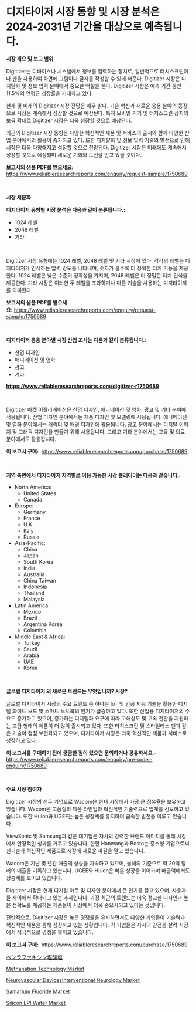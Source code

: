 <p><h1>디지타이저 시장 동향 및 시장 분석은 2024-2031년 기간을 대상으로 예측됩니다.</h1></p><p><strong>시장 개요 및 보고 범위</strong></p>
<p><p>Digitizer는 디바이스나 시스템에서 정보를 입력하는 장치로, 일반적으로 터치스크린이나 펜을 사용하여 화면에 그림이나 글자를 작성할 수 있게 해준다. Digitizer 시장은 디지턀화 및 정보 입력 분야에서 중요한 역할을 한다. Digitizer 시장은 예측 기간 동안 11.5%의 연평균 성장률을 기대하고 있다.</p><p>현재 및 미래의 Digitizer 시장 전망은 매우 밝다. 기술 혁신과 새로운 응용 분야의 등장으로 시장은 계속해서 성장할 것으로 예상된다. 특히 모바일 기기 및 터치스크린 장치의 보급 확대로 Digitizer 시장은 더욱 성장할 것으로 예상된다.</p><p>최근의 Digitizer 시장 동향은 다양한 혁신적인 제품 및 서비스의 출시와 함께 다양한 산업 분야에서의 활용이 증가하고 있다. 또한 디지턀화 및 정보 입력 기술의 발전으로 인해 시장은 더욱 다양해지고 성장할 것으로 전망된다. Digitizer 시장은 미래에도 계속해서 성장할 것으로 예상되며 새로운 기회와 도전을 안고 있을 것이다.</p></p>
<p><strong>보고서의 샘플 PDF를 받으세요:</strong> <a href="https://www.reliableresearchreports.com/enquiry/request-sample/1750689">https://www.reliableresearchreports.com/enquiry/request-sample/1750689</a></p>
<p>&nbsp;</p>
<p><strong>시장 세분화</strong></p>
<p><strong>디지타이저 유형별 시장 분석은 다음과 같이 분류됩니다.:</strong></p>
<p><ul><li>1024 레벨</li><li>2048 레벨</li><li>기타</li></ul></p>
<p>&nbsp;</p>
<p><p>Digitizer 시장 유형에는 1024 레벨, 2048 레벨 및 기타 시장이 있다. 각각의 레벨은 디지타이저가 인식하는 압력 강도를 나타내며, 숫자가 클수록 더 정확한 터치 기능을 제공한다. 1024 레벨은 낮은 수준의 정확성을 가지며, 2048 레벨은 더 정밀한 터치 인식을 제공한다. 기타 시장은 이러한 두 레벨을 초과하거나 다른 기술을 사용하는 디지타이저를 의미한다.</p></p>
<p><strong>보고서의 샘플 PDF를 받으세요:</strong>&nbsp;<a href="https://www.reliableresearchreports.com/enquiry/request-sample/1750689">https://www.reliableresearchreports.com/enquiry/request-sample/1750689</a></p>
<p>&nbsp;</p>
<p><strong> 디지타이저 응용 분야별 시장 산업 조사는 다음과 같이 분류됩니다.:</strong></p>
<p><ul><li>산업 디자인</li><li>애니메이션 및 영화</li><li>광고</li><li>기타</li></ul></p>
<p><strong><a href="https://www.reliableresearchreports.com/digitizer-r1750689">https://www.reliableresearchreports.com/digitizer-r1750689</a></strong></p>
<p>&nbsp;</p>
<p><p>Digitizer 마켓 어플리케이션은 산업 디자인, 애니메이션 및 영화, 광고 및 기타 분야에 적용됩니다. 산업 디자인 분야에서는 제품 디자인 및 모델링에 사용됩니다. 애니메이션 및 영화 분야에서는 캐릭터 및 배경 디자인에 활용됩니다. 광고 분야에서는 디지턀 이미지 및 그래픽 디자인을 만들기 위해 사용됩니다. 그리고 기타 분야에서는 교육 및 의료 분야에서도 활용됩니다.</p></p>
<p><strong>이 보고서 구매:</strong>&nbsp; <a href="https://www.reliableresearchreports.com/purchase/1750689">https://www.reliableresearchreports.com/purchase/1750689</a></p>
<p>&nbsp;</p>
<p><strong>지역 측면에서 디지타이저 지역별로 이용 가능한 시장 플레이어는 다음과 같습니다.:</strong></p>
<p><ul>
    <li>
        North America:
        <ul>
            <li>United States</li>
            <li>Canada</li>
        </ul>
    </li>
    <li>
        Europe:
        <ul>
            <li>Germany</li>
            <li>France</li>
            <li>U.K.</li>
            <li>Italy</li>
            <li>Russia</li>
        </ul>
    </li>
    <li>
        Asia-Pacific:
        <ul>
            <li>China</li>
            <li>Japan</li>
            <li>South Korea</li>
            <li>India</li>
            <li>Australia</li>
            <li>China Taiwan</li>
            <li>Indonesia</li>
            <li>Thailand</li>
            <li>Malaysia</li>
        </ul>
    </li>
    <li>
        Latin America:
        <ul>
            <li>Mexico</li>
            <li>Brazil</li>
            <li>Argentina Korea</li>
            <li>Colombia</li>
        </ul>
    </li>
    <li>
        Middle East & Africa:
        <ul>
            <li>Turkey</li>
            <li>Saudi</li>
            <li>Arabia</li>
            <li>UAE</li>
            <li>Korea</li>
        </ul>
    </li>
    </ul></p>
<p>&nbsp;</p>
<p><strong>글로벌 디지타이저 의 새로운 트렌드는 무엇입니까? 시장?</strong></p>
<p><p>글로벌 디지타이저 시장의 주요 트렌드 중 하나는 IoT 및 인공 지능 기술을 활용한 디지털 화이트 보드 및 스마트 노트북의 인기가 급증하고 있다. 또한 산업용 디지타이저의 수요도 증가하고 있으며, 증가하는 디지털화 요구에 따라 고해상도 및 고속 전환을 지원하는 고급 형태의 제품이 더 많이 출시되고 있다. 또한 터치스크린 및 스타일러스 펜과 같은 기술이 점점 보편화되고 있으며, 디지타이저 시장은 더욱 혁신적인 제품과 서비스로 성장하고 있다.</p></p>
<p><strong>이 보고서를 구매하기 전에 궁금한 점이 있으면 문의하거나 공유하세요.</strong>- <a href="https://www.reliableresearchreports.com/enquiry/pre-order-enquiry/1750689">https://www.reliableresearchreports.com/enquiry/pre-order-enquiry/1750689</a></p>
<p>&nbsp;</p>
<p><strong>주요 시장 참여자</strong></p>
<p><p>Digitizer 시장의 선두 기업으로 Wacom은 현재 시장에서 가장 큰 점유율을 보유하고 있습니다. Wacom은 고품질의 제품 라인업과 혁신적인 기술력으로 업계를 선도하고 있습니다. 또한 Huion과 UGEE는 높은 성장세를 유지하며 급속한 발전을 이루고 있습니다.</p><p>ViewSonic 및 Samsung과 같은 대기업은 자사의 강력한 브랜드 이미지를 통해 시장에서 안정적인 성과를 거두고 있습니다. 한편 Hanwang과 Bosto는 중소형 기업으로써 신기술과 혁신적인 제품으로 시장에 새로운 파길을 열고 있습니다.</p><p>Wacom은 지난 몇 년간 매출액 상승을 지속하고 있으며, 올해의 기준으로 약 20억 달러의 매출을 기록하고 있습니다. UGEE와 Huion은 빠른 성장을 이어가며 매출액에서도 상승세를 보이고 있습니다.</p><p>Digitizer 시장은 현재 디지털 아트 및 디자인 분야에서 큰 인기를 끌고 있으며, 사용자들 사이에서 확대되고 있는 추세입니다. 가장 최근의 트렌드는 더욱 정교한 디자인과 높은 정확도를 제공하는 제품들이 시장에서 더욱 중요시되고 있다는 것입니다.</p><p>전반적으로, Digitizer 시장은 높은 경쟁률을 유지하면서도 다양한 기업들이 기술력과 혁신적인 제품을 통해 성장하고 있는 상황입니다. 각 기업들은 자사의 강점을 살려 시장에서 적극적으로 경쟁을 펼치고 있습니다.</p></p>
<p><strong>이 보고서 구매:</strong>&nbsp;&nbsp;<a href="https://www.reliableresearchreports.com/purchase/1750689">https://www.reliableresearchreports.com/purchase/1750689</a></p>
<p><p><a href="https://github.com/dadanedu33/Market-Research-Report-List-1/blob/main/176539623334.md">ベンラファキシン塩酸塩</a></p><p><a href="https://issuu.com/reportprime-2/docs/methanation-technology-market-size-2030.pptx">Methanation Technology Market</a></p><p><a href="https://github.com/Paul14Anderson63/Market-Research-Report-List-3/blob/main/neurovascular-devicesinterventional-neurology-market.md">Neurovascular DevicesInterventional Neurology Market</a></p><p><a href="https://www.linkedin.com/pulse/samarium-fluoride-market-provides-detailed-segmentation-based-5ii1e?trackingId=Fc5H0Yf8ooyxAgILOZifAQ%3D%3D">Samarium Fluoride Market</a></p><p><a href="https://woozy-pyroraptor-a1f.notion.site/Silicon-EPI-Wafer-Market-Analysis-Its-CAGR-Market-Segmentation-and-Global-Industry-Overview-050acf9e23a1440195a7c68bc35c7a68">Silicon EPI Wafer Market</a></p></p>